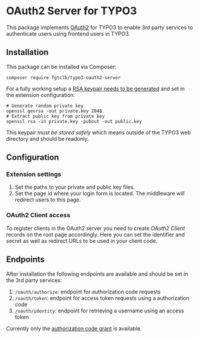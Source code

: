 # OAuth2 Server for TYPO3

This package implements [OAuth2](https://oauth.net/2/) for TYPO3 to enable 3rd party services to authenticate users using frontend users in TYPO3.

## Installation

This package can be installed via Composer:

    composer require fgtclb/typo3-oauth2-server

For a fully working setup a [RSA keypair needs to be generated](fgtclb/typo3-oauth2-server) and set in the extension configuration:

    # Generate random private key
    openssl genrsa -out private.key 2048
    # Extract public key from private key
    openssl rsa -in private.key -pubout -out public.key

This keypair *must be stored safely* which means outside of the TYPO3 web directory and should be readonly.

## Configuration

### Extension settings

1. Set the paths to your private and public key files.
2. Set the page id where your login form is located. The middleware will redirect users to this page.

### OAuth2 Client access

To register clients in the OAuth2 server you need to create *OAuth2 Client* records on the root page accordingly. Here you can set the identifier and secret as well as redirect URLs to be used in your client code.

## Endpoints

After installation the following endpoints are available and should be set in the 3rd party services:

1. `/oauth/authorize`: endpoint for authorization code requests
2. `/oauth/token`: endpoint for access token requests using a authorization code
3. `/oauth/identity`: endpoint for retrieving a username using an access token

Currently only the [authorization code grant](https://oauth2.thephpleague.com/authorization-server/auth-code-grant/) is available.
